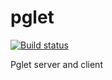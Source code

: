 # pglet

[![Build status](https://ci.appveyor.com/api/projects/status/1y807vxsh8s6ia2k/branch/master?svg=true)](https://ci.appveyor.com/project/pglet/pglet/branch/master)

Pglet server and client
